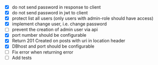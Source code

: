 -   [X] do not send password in response to client
-   [X] do not send password in jwt to client
-   [X] protect list all users (only users with admin-role should have access)
-   [X] implement change user, i.e. change password
-   [ ] prevent the creation of admin user via api
-   [X] port number should be configurable
-   [X] Return 201 Created on posts with uri in location header
-   [X] DBhost and port should be configurable
-   [ ] Fix error when returning error
-   [ ] Add tests
